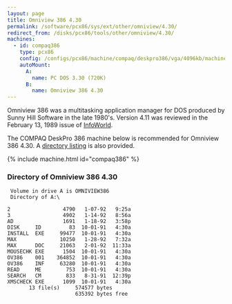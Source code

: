 ```yaml
---
layout: page
title: Omniview 386 4.30
permalink: /software/pcx86/sys/ext/other/omniview/4.30/
redirect_from: /disks/pcx86/tools/other/omniview/4.30/
machines:
  - id: compaq386
    type: pcx86
    config: /configs/pcx86/machine/compaq/deskpro386/vga/4096kb/machine.xml
    autoMount:
      A:
        name: PC DOS 3.30 (720K)
      B:
        name: Omniview 386 4.30
---
```


Omniview 386 was a multitasking application manager for DOS produced by Sunny Hill Software in the late 1980's.  Version 4.11
was reviewed in the February 13, 1989 issue of [InfoWorld](https://books.google.com/books?id=QDoEAAAAMBAJ&lpg=PT73&dq=omniview%20386&pg=PT72#v=onepage&q&f=false).

The COMPAQ DeskPro 386 machine below is recommended for Omniview 386 4.30.  A [directory listing](#directory-of-omniview-386-430) is also provided.

{% include machine.html id="compaq386" %}

### Directory of Omniview 386 4.30

     Volume in drive A is OMNIVIEW386
     Directory of A:\

    2                 4790   1-07-92   9:25a
    3                 4902   1-14-92   8:56a
    AD                1691   1-18-92   3:58p
    DISK     ID         83  10-01-91   4:30a
    INSTALL  EXE     99477  10-01-91   4:30a
    MAX              10250   1-28-92   7:32a
    MAX      DOC     21063   2-01-92  11:33a
    MOUSECHK EXE      1504  10-01-91   4:30a
    OV386    001    364852  10-01-91   4:30a
    OV386    INF     63280  10-01-91   4:30a
    READ     ME        753  10-01-91   4:30a
    SEARCH   CM        833   8-31-91  12:39p
    XMSCHECK EXE      1099  10-01-91   4:30a
           13 file(s)     574577 bytes
                          635392 bytes free
